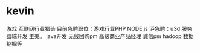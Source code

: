 kevin
=====

游戏 互联网行业猎头  目前急聘职位：游戏行业PHP  NODE.js        沪急聘：u3d  服务器端开发 主美。 java开发 无线团购pm 高级商业产品经理 诚信pm hadoop 数据挖掘等
